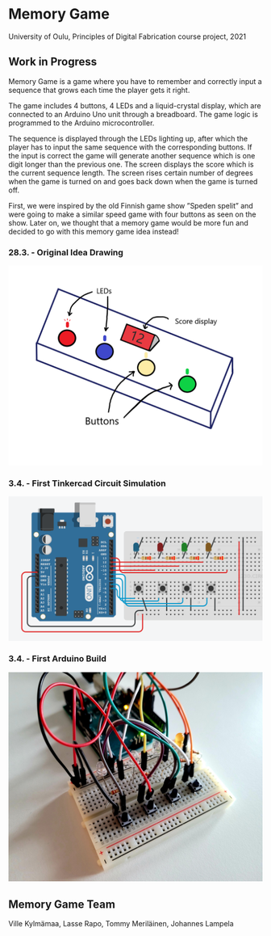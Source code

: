 # Memory Game
University of Oulu, Principles of Digital Fabrication course project, 2021

## Work in Progress

Memory Game is a game where you have to remember and correctly input a sequence that grows each time the player gets it right.

The game includes 4 buttons, 4 LEDs and a liquid-crystal display, which are connected to an Arduino Uno unit through a breadboard. The game logic is programmed to the Arduino microcontroller.

The sequence is displayed through the LEDs lighting up, after which the player has to input the same sequence with the corresponding buttons. If the input is correct the game will generate another sequence which is one digit longer than the previous one. The screen displays the score which is the current sequence length. The screen rises certain number of degrees when the game is turned on and goes back down when the game is turned off.

First, we were inspired by the old Finnish game show ”Speden spelit” and were going to make a similar speed game with four buttons as seen on the show. Later on, we thought that a memory game would be more fun and decided to go with this memory game idea instead!

### 28.3. - Original Idea Drawing
![Original idea drawing](https://raw.githubusercontent.com/VilleKylmamaa/DigitalFabrication-MemoryGame/main/Progress%20Images/28.3%20-%20Original%20Idea%20Drawing.png)

### 3.4. - First Tinkercad Circuit Simulation
![Original idea drawing](https://raw.githubusercontent.com/VilleKylmamaa/DigitalFabrication-MemoryGame/main/Progress%20Images/3.4.%20-%20Tinkercad%20Circuit%20Design.png)

### 3.4. - First Arduino Build
![Original idea drawing](https://raw.githubusercontent.com/VilleKylmamaa/DigitalFabrication-MemoryGame/main/Progress%20Images/3.4%20-%20First%20Arduino%20Build.jpg)


## Memory Game Team

Ville Kylmämaa, Lasse Rapo, Tommy Meriläinen, Johannes Lampela
